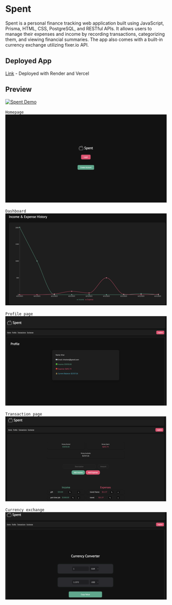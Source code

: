 # Spent
Spent is a personal finance tracking web application built using JavaScript, Prisma, HTML, CSS, PostgreSQL, and RESTful APIs. It allows users to manage their expenses and income by recording transactions, categorizing them, and viewing financial summaries. The app also comes with a built-in currency exchange utilizing fixer.io API.

## Deployed App
[Link](spent-beta.vercel.app) - Deployed with Render and Vercel  

## Preview
[![Spent Demo](https://img.youtube.com/vi/3EKpcQyThPc/0.jpg)](https://youtu.be/3EKpcQyThPc)


`Homepage`
<img src="assets/homepage.png" alt="Homepage">


`Dashboard`
<img src="assets/dashboard.png" alt="Dashboard">


`Profile page`
<img src="assets/profile.png" alt="Profile">


`Transaction page`
<img src="assets/transasction.png" alt="Transaction">

`Currency exchange`
<img src="assets/exchange.png" alt="Exchange">



